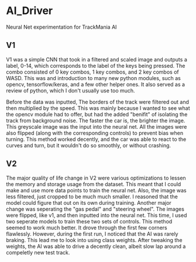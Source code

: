 # AI_Driver
Neural Net experimentation for TrackMania AI

## V1
V1 was a simple CNN that took in a filtered and scaled image and outputs a label, 0-14, which corresponds to the label of the keys being pressed. The combo consisted of 0 key combos, 1 key combos, and 2 key combos of WASD. This was and introduction to many new python modules, such as opencv, tensorflow/keras, and a few other helper ones. It also served as a review of python, which I don't usually use too much.

Before the data was inputted, The borders of the track were filtered out and then multiplied by the speed. This was mainly because I wanted to see what the opencv module had to offer, but had the added "benifit" of isolating the track from background noise. The faster the car is, the brighter the image. This greyscale image was the input into the neural net. All the images were also flipped (along with the corresponding controls) to prevent bias when turning. This method worked decently, and the car was able to react to the curves and turn, but it wouldn't do so smoothly, or without crashing.

## V2
The major quality of life change in V2 were various optimizations to lessen the memory and storage usage from the dataset. This meant that I could make and use more data points to train the neural net. Also, the image was less filtered, just cropped to be much much smaller. I reasoned that the model could figure that out on its own during training. Another major change was seperating the "gas pedal" and "steering wheel". The images were flipped, like v1, and then inputted into the neural net. This time, I used two seperate models to train these two sets of controls. This method seemed to work much better. It drove through the first few corners flawlessly. However, during the first run, I noticed that the AI was rarely braking. This lead me to look into using class weights. After tweaking the weights, the AI was able to drive a decently clean, albeit slow lap around a compeletly new test track.
